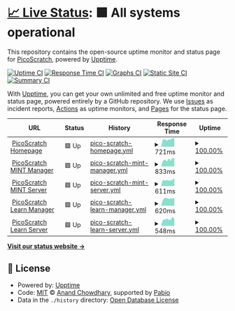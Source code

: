 # [📈 Live Status](https://status.picoscratch.de): <!--live status--> **🟩 All systems operational**

This repository contains the open-source uptime monitor and status page for [PicoScratch](https://www.picoscratch.de), powered by [Upptime](https://github.com/upptime/upptime).

[![Uptime CI](https://github.com/picoscratch/upptime/workflows/Uptime%20CI/badge.svg)](https://github.com/picoscratch/upptime/actions?query=workflow%3A%22Uptime+CI%22)
[![Response Time CI](https://github.com/picoscratch/upptime/workflows/Response%20Time%20CI/badge.svg)](https://github.com/picoscratch/upptime/actions?query=workflow%3A%22Response+Time+CI%22)
[![Graphs CI](https://github.com/picoscratch/upptime/workflows/Graphs%20CI/badge.svg)](https://github.com/picoscratch/upptime/actions?query=workflow%3A%22Graphs+CI%22)
[![Static Site CI](https://github.com/picoscratch/upptime/workflows/Static%20Site%20CI/badge.svg)](https://github.com/picoscratch/upptime/actions?query=workflow%3A%22Static+Site+CI%22)
[![Summary CI](https://github.com/picoscratch/upptime/workflows/Summary%20CI/badge.svg)](https://github.com/picoscratch/upptime/actions?query=workflow%3A%22Summary+CI%22)

With [Upptime](https://upptime.js.org), you can get your own unlimited and free uptime monitor and status page, powered entirely by a GitHub repository. We use [Issues](https://github.com/picoscratch/upptime/issues) as incident reports, [Actions](https://github.com/picoscratch/upptime/actions) as uptime monitors, and [Pages](https://status.picoscratch.de) for the status page.

<!--start: status pages-->
<!-- This summary is generated by Upptime (https://github.com/upptime/upptime) -->
<!-- Do not edit this manually, your changes will be overwritten -->
<!-- prettier-ignore -->
| URL | Status | History | Response Time | Uptime |
| --- | ------ | ------- | ------------- | ------ |
| <img alt="" src="https://icons.duckduckgo.com/ip3/www.picoscratch.de.ico" height="13"> [PicoScratch Homepage](https://www.picoscratch.de) | 🟩 Up | [pico-scratch-homepage.yml](https://github.com/picoscratch/upptime/commits/HEAD/history/pico-scratch-homepage.yml) | <details><summary><img alt="Response time graph" src="./graphs/pico-scratch-homepage/response-time-week.png" height="20"> 721ms</summary><br><a href="https://status.picoscratch.de/history/pico-scratch-homepage"><img alt="Response time 769" src="https://img.shields.io/endpoint?url=https%3A%2F%2Fraw.githubusercontent.com%2Fpicoscratch%2Fupptime%2FHEAD%2Fapi%2Fpico-scratch-homepage%2Fresponse-time.json"></a><br><a href="https://status.picoscratch.de/history/pico-scratch-homepage"><img alt="24-hour response time 995" src="https://img.shields.io/endpoint?url=https%3A%2F%2Fraw.githubusercontent.com%2Fpicoscratch%2Fupptime%2FHEAD%2Fapi%2Fpico-scratch-homepage%2Fresponse-time-day.json"></a><br><a href="https://status.picoscratch.de/history/pico-scratch-homepage"><img alt="7-day response time 721" src="https://img.shields.io/endpoint?url=https%3A%2F%2Fraw.githubusercontent.com%2Fpicoscratch%2Fupptime%2FHEAD%2Fapi%2Fpico-scratch-homepage%2Fresponse-time-week.json"></a><br><a href="https://status.picoscratch.de/history/pico-scratch-homepage"><img alt="30-day response time 749" src="https://img.shields.io/endpoint?url=https%3A%2F%2Fraw.githubusercontent.com%2Fpicoscratch%2Fupptime%2FHEAD%2Fapi%2Fpico-scratch-homepage%2Fresponse-time-month.json"></a><br><a href="https://status.picoscratch.de/history/pico-scratch-homepage"><img alt="1-year response time 769" src="https://img.shields.io/endpoint?url=https%3A%2F%2Fraw.githubusercontent.com%2Fpicoscratch%2Fupptime%2FHEAD%2Fapi%2Fpico-scratch-homepage%2Fresponse-time-year.json"></a></details> | <details><summary><a href="https://status.picoscratch.de/history/pico-scratch-homepage">100.00%</a></summary><a href="https://status.picoscratch.de/history/pico-scratch-homepage"><img alt="All-time uptime 99.10%" src="https://img.shields.io/endpoint?url=https%3A%2F%2Fraw.githubusercontent.com%2Fpicoscratch%2Fupptime%2FHEAD%2Fapi%2Fpico-scratch-homepage%2Fuptime.json"></a><br><a href="https://status.picoscratch.de/history/pico-scratch-homepage"><img alt="24-hour uptime 100.00%" src="https://img.shields.io/endpoint?url=https%3A%2F%2Fraw.githubusercontent.com%2Fpicoscratch%2Fupptime%2FHEAD%2Fapi%2Fpico-scratch-homepage%2Fuptime-day.json"></a><br><a href="https://status.picoscratch.de/history/pico-scratch-homepage"><img alt="7-day uptime 100.00%" src="https://img.shields.io/endpoint?url=https%3A%2F%2Fraw.githubusercontent.com%2Fpicoscratch%2Fupptime%2FHEAD%2Fapi%2Fpico-scratch-homepage%2Fuptime-week.json"></a><br><a href="https://status.picoscratch.de/history/pico-scratch-homepage"><img alt="30-day uptime 99.88%" src="https://img.shields.io/endpoint?url=https%3A%2F%2Fraw.githubusercontent.com%2Fpicoscratch%2Fupptime%2FHEAD%2Fapi%2Fpico-scratch-homepage%2Fuptime-month.json"></a><br><a href="https://status.picoscratch.de/history/pico-scratch-homepage"><img alt="1-year uptime 99.10%" src="https://img.shields.io/endpoint?url=https%3A%2F%2Fraw.githubusercontent.com%2Fpicoscratch%2Fupptime%2FHEAD%2Fapi%2Fpico-scratch-homepage%2Fuptime-year.json"></a></details>
| <img alt="" src="https://icons.duckduckgo.com/ip3/mint.picoscratch.de.ico" height="13"> [PicoScratch MINT Manager](https://mint.picoscratch.de) | 🟩 Up | [pico-scratch-mint-manager.yml](https://github.com/picoscratch/upptime/commits/HEAD/history/pico-scratch-mint-manager.yml) | <details><summary><img alt="Response time graph" src="./graphs/pico-scratch-mint-manager/response-time-week.png" height="20"> 833ms</summary><br><a href="https://status.picoscratch.de/history/pico-scratch-mint-manager"><img alt="Response time 878" src="https://img.shields.io/endpoint?url=https%3A%2F%2Fraw.githubusercontent.com%2Fpicoscratch%2Fupptime%2FHEAD%2Fapi%2Fpico-scratch-mint-manager%2Fresponse-time.json"></a><br><a href="https://status.picoscratch.de/history/pico-scratch-mint-manager"><img alt="24-hour response time 1193" src="https://img.shields.io/endpoint?url=https%3A%2F%2Fraw.githubusercontent.com%2Fpicoscratch%2Fupptime%2FHEAD%2Fapi%2Fpico-scratch-mint-manager%2Fresponse-time-day.json"></a><br><a href="https://status.picoscratch.de/history/pico-scratch-mint-manager"><img alt="7-day response time 833" src="https://img.shields.io/endpoint?url=https%3A%2F%2Fraw.githubusercontent.com%2Fpicoscratch%2Fupptime%2FHEAD%2Fapi%2Fpico-scratch-mint-manager%2Fresponse-time-week.json"></a><br><a href="https://status.picoscratch.de/history/pico-scratch-mint-manager"><img alt="30-day response time 815" src="https://img.shields.io/endpoint?url=https%3A%2F%2Fraw.githubusercontent.com%2Fpicoscratch%2Fupptime%2FHEAD%2Fapi%2Fpico-scratch-mint-manager%2Fresponse-time-month.json"></a><br><a href="https://status.picoscratch.de/history/pico-scratch-mint-manager"><img alt="1-year response time 878" src="https://img.shields.io/endpoint?url=https%3A%2F%2Fraw.githubusercontent.com%2Fpicoscratch%2Fupptime%2FHEAD%2Fapi%2Fpico-scratch-mint-manager%2Fresponse-time-year.json"></a></details> | <details><summary><a href="https://status.picoscratch.de/history/pico-scratch-mint-manager">100.00%</a></summary><a href="https://status.picoscratch.de/history/pico-scratch-mint-manager"><img alt="All-time uptime 99.09%" src="https://img.shields.io/endpoint?url=https%3A%2F%2Fraw.githubusercontent.com%2Fpicoscratch%2Fupptime%2FHEAD%2Fapi%2Fpico-scratch-mint-manager%2Fuptime.json"></a><br><a href="https://status.picoscratch.de/history/pico-scratch-mint-manager"><img alt="24-hour uptime 100.00%" src="https://img.shields.io/endpoint?url=https%3A%2F%2Fraw.githubusercontent.com%2Fpicoscratch%2Fupptime%2FHEAD%2Fapi%2Fpico-scratch-mint-manager%2Fuptime-day.json"></a><br><a href="https://status.picoscratch.de/history/pico-scratch-mint-manager"><img alt="7-day uptime 100.00%" src="https://img.shields.io/endpoint?url=https%3A%2F%2Fraw.githubusercontent.com%2Fpicoscratch%2Fupptime%2FHEAD%2Fapi%2Fpico-scratch-mint-manager%2Fuptime-week.json"></a><br><a href="https://status.picoscratch.de/history/pico-scratch-mint-manager"><img alt="30-day uptime 99.84%" src="https://img.shields.io/endpoint?url=https%3A%2F%2Fraw.githubusercontent.com%2Fpicoscratch%2Fupptime%2FHEAD%2Fapi%2Fpico-scratch-mint-manager%2Fuptime-month.json"></a><br><a href="https://status.picoscratch.de/history/pico-scratch-mint-manager"><img alt="1-year uptime 99.09%" src="https://img.shields.io/endpoint?url=https%3A%2F%2Fraw.githubusercontent.com%2Fpicoscratch%2Fupptime%2FHEAD%2Fapi%2Fpico-scratch-mint-manager%2Fuptime-year.json"></a></details>
| <img alt="" src="https://icons.duckduckgo.com/ip3/mintsrv.picoscratch.de.ico" height="13"> [PicoScratch MINT Server](https://mintsrv.picoscratch.de) | 🟩 Up | [pico-scratch-mint-server.yml](https://github.com/picoscratch/upptime/commits/HEAD/history/pico-scratch-mint-server.yml) | <details><summary><img alt="Response time graph" src="./graphs/pico-scratch-mint-server/response-time-week.png" height="20"> 611ms</summary><br><a href="https://status.picoscratch.de/history/pico-scratch-mint-server"><img alt="Response time 767" src="https://img.shields.io/endpoint?url=https%3A%2F%2Fraw.githubusercontent.com%2Fpicoscratch%2Fupptime%2FHEAD%2Fapi%2Fpico-scratch-mint-server%2Fresponse-time.json"></a><br><a href="https://status.picoscratch.de/history/pico-scratch-mint-server"><img alt="24-hour response time 570" src="https://img.shields.io/endpoint?url=https%3A%2F%2Fraw.githubusercontent.com%2Fpicoscratch%2Fupptime%2FHEAD%2Fapi%2Fpico-scratch-mint-server%2Fresponse-time-day.json"></a><br><a href="https://status.picoscratch.de/history/pico-scratch-mint-server"><img alt="7-day response time 611" src="https://img.shields.io/endpoint?url=https%3A%2F%2Fraw.githubusercontent.com%2Fpicoscratch%2Fupptime%2FHEAD%2Fapi%2Fpico-scratch-mint-server%2Fresponse-time-week.json"></a><br><a href="https://status.picoscratch.de/history/pico-scratch-mint-server"><img alt="30-day response time 644" src="https://img.shields.io/endpoint?url=https%3A%2F%2Fraw.githubusercontent.com%2Fpicoscratch%2Fupptime%2FHEAD%2Fapi%2Fpico-scratch-mint-server%2Fresponse-time-month.json"></a><br><a href="https://status.picoscratch.de/history/pico-scratch-mint-server"><img alt="1-year response time 767" src="https://img.shields.io/endpoint?url=https%3A%2F%2Fraw.githubusercontent.com%2Fpicoscratch%2Fupptime%2FHEAD%2Fapi%2Fpico-scratch-mint-server%2Fresponse-time-year.json"></a></details> | <details><summary><a href="https://status.picoscratch.de/history/pico-scratch-mint-server">100.00%</a></summary><a href="https://status.picoscratch.de/history/pico-scratch-mint-server"><img alt="All-time uptime 98.50%" src="https://img.shields.io/endpoint?url=https%3A%2F%2Fraw.githubusercontent.com%2Fpicoscratch%2Fupptime%2FHEAD%2Fapi%2Fpico-scratch-mint-server%2Fuptime.json"></a><br><a href="https://status.picoscratch.de/history/pico-scratch-mint-server"><img alt="24-hour uptime 100.00%" src="https://img.shields.io/endpoint?url=https%3A%2F%2Fraw.githubusercontent.com%2Fpicoscratch%2Fupptime%2FHEAD%2Fapi%2Fpico-scratch-mint-server%2Fuptime-day.json"></a><br><a href="https://status.picoscratch.de/history/pico-scratch-mint-server"><img alt="7-day uptime 100.00%" src="https://img.shields.io/endpoint?url=https%3A%2F%2Fraw.githubusercontent.com%2Fpicoscratch%2Fupptime%2FHEAD%2Fapi%2Fpico-scratch-mint-server%2Fuptime-week.json"></a><br><a href="https://status.picoscratch.de/history/pico-scratch-mint-server"><img alt="30-day uptime 99.89%" src="https://img.shields.io/endpoint?url=https%3A%2F%2Fraw.githubusercontent.com%2Fpicoscratch%2Fupptime%2FHEAD%2Fapi%2Fpico-scratch-mint-server%2Fuptime-month.json"></a><br><a href="https://status.picoscratch.de/history/pico-scratch-mint-server"><img alt="1-year uptime 98.50%" src="https://img.shields.io/endpoint?url=https%3A%2F%2Fraw.githubusercontent.com%2Fpicoscratch%2Fupptime%2FHEAD%2Fapi%2Fpico-scratch-mint-server%2Fuptime-year.json"></a></details>
| <img alt="" src="https://icons.duckduckgo.com/ip3/manager.picoscratch.de.ico" height="13"> [PicoScratch Learn Manager](https://manager.picoscratch.de) | 🟩 Up | [pico-scratch-learn-manager.yml](https://github.com/picoscratch/upptime/commits/HEAD/history/pico-scratch-learn-manager.yml) | <details><summary><img alt="Response time graph" src="./graphs/pico-scratch-learn-manager/response-time-week.png" height="20"> 620ms</summary><br><a href="https://status.picoscratch.de/history/pico-scratch-learn-manager"><img alt="Response time 740" src="https://img.shields.io/endpoint?url=https%3A%2F%2Fraw.githubusercontent.com%2Fpicoscratch%2Fupptime%2FHEAD%2Fapi%2Fpico-scratch-learn-manager%2Fresponse-time.json"></a><br><a href="https://status.picoscratch.de/history/pico-scratch-learn-manager"><img alt="24-hour response time 853" src="https://img.shields.io/endpoint?url=https%3A%2F%2Fraw.githubusercontent.com%2Fpicoscratch%2Fupptime%2FHEAD%2Fapi%2Fpico-scratch-learn-manager%2Fresponse-time-day.json"></a><br><a href="https://status.picoscratch.de/history/pico-scratch-learn-manager"><img alt="7-day response time 620" src="https://img.shields.io/endpoint?url=https%3A%2F%2Fraw.githubusercontent.com%2Fpicoscratch%2Fupptime%2FHEAD%2Fapi%2Fpico-scratch-learn-manager%2Fresponse-time-week.json"></a><br><a href="https://status.picoscratch.de/history/pico-scratch-learn-manager"><img alt="30-day response time 666" src="https://img.shields.io/endpoint?url=https%3A%2F%2Fraw.githubusercontent.com%2Fpicoscratch%2Fupptime%2FHEAD%2Fapi%2Fpico-scratch-learn-manager%2Fresponse-time-month.json"></a><br><a href="https://status.picoscratch.de/history/pico-scratch-learn-manager"><img alt="1-year response time 740" src="https://img.shields.io/endpoint?url=https%3A%2F%2Fraw.githubusercontent.com%2Fpicoscratch%2Fupptime%2FHEAD%2Fapi%2Fpico-scratch-learn-manager%2Fresponse-time-year.json"></a></details> | <details><summary><a href="https://status.picoscratch.de/history/pico-scratch-learn-manager">100.00%</a></summary><a href="https://status.picoscratch.de/history/pico-scratch-learn-manager"><img alt="All-time uptime 99.08%" src="https://img.shields.io/endpoint?url=https%3A%2F%2Fraw.githubusercontent.com%2Fpicoscratch%2Fupptime%2FHEAD%2Fapi%2Fpico-scratch-learn-manager%2Fuptime.json"></a><br><a href="https://status.picoscratch.de/history/pico-scratch-learn-manager"><img alt="24-hour uptime 100.00%" src="https://img.shields.io/endpoint?url=https%3A%2F%2Fraw.githubusercontent.com%2Fpicoscratch%2Fupptime%2FHEAD%2Fapi%2Fpico-scratch-learn-manager%2Fuptime-day.json"></a><br><a href="https://status.picoscratch.de/history/pico-scratch-learn-manager"><img alt="7-day uptime 100.00%" src="https://img.shields.io/endpoint?url=https%3A%2F%2Fraw.githubusercontent.com%2Fpicoscratch%2Fupptime%2FHEAD%2Fapi%2Fpico-scratch-learn-manager%2Fuptime-week.json"></a><br><a href="https://status.picoscratch.de/history/pico-scratch-learn-manager"><img alt="30-day uptime 99.89%" src="https://img.shields.io/endpoint?url=https%3A%2F%2Fraw.githubusercontent.com%2Fpicoscratch%2Fupptime%2FHEAD%2Fapi%2Fpico-scratch-learn-manager%2Fuptime-month.json"></a><br><a href="https://status.picoscratch.de/history/pico-scratch-learn-manager"><img alt="1-year uptime 99.08%" src="https://img.shields.io/endpoint?url=https%3A%2F%2Fraw.githubusercontent.com%2Fpicoscratch%2Fupptime%2FHEAD%2Fapi%2Fpico-scratch-learn-manager%2Fuptime-year.json"></a></details>
| <img alt="" src="https://icons.duckduckgo.com/ip3/server.picoscratch.de.ico" height="13"> [PicoScratch Learn Server](https://server.picoscratch.de) | 🟩 Up | [pico-scratch-learn-server.yml](https://github.com/picoscratch/upptime/commits/HEAD/history/pico-scratch-learn-server.yml) | <details><summary><img alt="Response time graph" src="./graphs/pico-scratch-learn-server/response-time-week.png" height="20"> 548ms</summary><br><a href="https://status.picoscratch.de/history/pico-scratch-learn-server"><img alt="Response time 696" src="https://img.shields.io/endpoint?url=https%3A%2F%2Fraw.githubusercontent.com%2Fpicoscratch%2Fupptime%2FHEAD%2Fapi%2Fpico-scratch-learn-server%2Fresponse-time.json"></a><br><a href="https://status.picoscratch.de/history/pico-scratch-learn-server"><img alt="24-hour response time 583" src="https://img.shields.io/endpoint?url=https%3A%2F%2Fraw.githubusercontent.com%2Fpicoscratch%2Fupptime%2FHEAD%2Fapi%2Fpico-scratch-learn-server%2Fresponse-time-day.json"></a><br><a href="https://status.picoscratch.de/history/pico-scratch-learn-server"><img alt="7-day response time 548" src="https://img.shields.io/endpoint?url=https%3A%2F%2Fraw.githubusercontent.com%2Fpicoscratch%2Fupptime%2FHEAD%2Fapi%2Fpico-scratch-learn-server%2Fresponse-time-week.json"></a><br><a href="https://status.picoscratch.de/history/pico-scratch-learn-server"><img alt="30-day response time 603" src="https://img.shields.io/endpoint?url=https%3A%2F%2Fraw.githubusercontent.com%2Fpicoscratch%2Fupptime%2FHEAD%2Fapi%2Fpico-scratch-learn-server%2Fresponse-time-month.json"></a><br><a href="https://status.picoscratch.de/history/pico-scratch-learn-server"><img alt="1-year response time 696" src="https://img.shields.io/endpoint?url=https%3A%2F%2Fraw.githubusercontent.com%2Fpicoscratch%2Fupptime%2FHEAD%2Fapi%2Fpico-scratch-learn-server%2Fresponse-time-year.json"></a></details> | <details><summary><a href="https://status.picoscratch.de/history/pico-scratch-learn-server">100.00%</a></summary><a href="https://status.picoscratch.de/history/pico-scratch-learn-server"><img alt="All-time uptime 99.02%" src="https://img.shields.io/endpoint?url=https%3A%2F%2Fraw.githubusercontent.com%2Fpicoscratch%2Fupptime%2FHEAD%2Fapi%2Fpico-scratch-learn-server%2Fuptime.json"></a><br><a href="https://status.picoscratch.de/history/pico-scratch-learn-server"><img alt="24-hour uptime 100.00%" src="https://img.shields.io/endpoint?url=https%3A%2F%2Fraw.githubusercontent.com%2Fpicoscratch%2Fupptime%2FHEAD%2Fapi%2Fpico-scratch-learn-server%2Fuptime-day.json"></a><br><a href="https://status.picoscratch.de/history/pico-scratch-learn-server"><img alt="7-day uptime 100.00%" src="https://img.shields.io/endpoint?url=https%3A%2F%2Fraw.githubusercontent.com%2Fpicoscratch%2Fupptime%2FHEAD%2Fapi%2Fpico-scratch-learn-server%2Fuptime-week.json"></a><br><a href="https://status.picoscratch.de/history/pico-scratch-learn-server"><img alt="30-day uptime 99.89%" src="https://img.shields.io/endpoint?url=https%3A%2F%2Fraw.githubusercontent.com%2Fpicoscratch%2Fupptime%2FHEAD%2Fapi%2Fpico-scratch-learn-server%2Fuptime-month.json"></a><br><a href="https://status.picoscratch.de/history/pico-scratch-learn-server"><img alt="1-year uptime 99.02%" src="https://img.shields.io/endpoint?url=https%3A%2F%2Fraw.githubusercontent.com%2Fpicoscratch%2Fupptime%2FHEAD%2Fapi%2Fpico-scratch-learn-server%2Fuptime-year.json"></a></details>

<!--end: status pages-->

[**Visit our status website →**](https://status.picoscratch.de)

## 📄 License

- Powered by: [Upptime](https://github.com/upptime/upptime)
- Code: [MIT](./LICENSE) © [Anand Chowdhary](https://anandchowdhary.com), supported by [Pabio](https://pabio.com)
- Data in the `./history` directory: [Open Database License](https://opendatacommons.org/licenses/odbl/1-0/)
